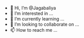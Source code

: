 - 👋 Hi, I’m @Jagabaliya
- 👀 I’m interested in ...
- 🌱 I’m currently learning ...
- 💞️ I’m looking to collaborate on ...
- 📫 How to reach me ...

<!---
Jagabaliya/Jagabaliya is a ✨ special ✨ repository because its `README.md` (this file) appears on your GitHub profile.
You can click the Preview link to take a look at your changes.
--->
